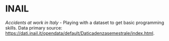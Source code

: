 # INAIL
_Accidents at work in Italy_ -
Playing with a dataset to get basic programming skills. 
Data primary source: https://dati.inail.it/opendata/default/Daticadenzasemestrale/index.html.


